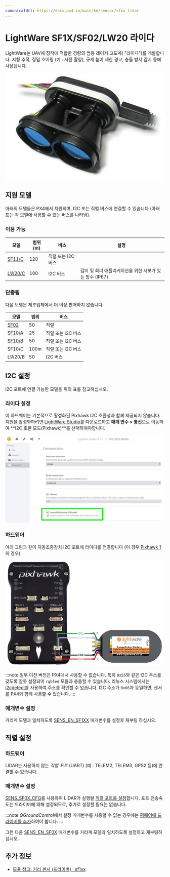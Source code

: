 ```yaml
---
canonicalUrl: https://docs.px4.io/main/ko/sensor/sfxx_lidar
---
```


# LightWare SF1X/SF02/LW20 라이다

LightWare는 UAV에 장착에 적합한 경량의 범용 레이저 고도계( "라이다")를 개발합니다. 지형 추적, 정밀 호버링 (예 : 사진 촬영), 규제 높이 제한 경고, 충돌 방지 감지 등에 사용됩니다.

![LightWare SF11/C 라이다](../../assets/hardware/sensors/lidar_lightware/sf11c_120_m.jpg)

## 지원 모델

아래의 모델들은 PX4에서 지원되며, I2C 또는 직렬 버스에 연결할 수 있습니다 (아래 표는 각 모델에 사용할 수 있는 버스를 나타냄).

### 이용 가능

| 모델                                                                                     | 범위 (m) | 버스           | 설명                                  |
| -------------------------------------------------------------------------------------- | ------ | ------------ | ----------------------------------- |
| [SF11/C](https://lightware.co.za/collections/lidar-rangefinders/products/sf11-c-120-m) | 120    | 직렬 또는 I2C 버스 |                                     |
| [LW20/C](https://lightware.co.za/products/lw20-c-100-m)                                | 100    | I2C 버스       | 감지 및 회피 애플리케이션을 위한 서보가 있는 방수 (IP67) |

### 단종됨

다음 모델은 제조업체에서 더 이상 판매하지 않습니다.

| 모델                                                                                                 | 범위   | 버스                                          |
| -------------------------------------------------------------------------------------------------- | ---- | ------------------------------------------- |
| [SF02](http://documents.lightware.co.za/SF02%20-%20Laser%20Rangefinder%20Manual%20-%20Rev%208.pdf) | 50   | 직렬                                          |
| [SF10/A](http://documents.lightware.co.za/SF10%20-%20Laser%20Altimeter%20Manual%20-%20Rev%206.pdf) | 25   | 직렬 또는 I2C 버스                                |
| [SF10/B](http://documents.lightware.co.za/SF10%20-%20Laser%20Altimeter%20Manual%20-%20Rev%206.pdf) | 50   | 직렬 또는 I2C 버스                                |
| SF10/C                                                                                             | 100m | 직렬 또는 I2C 버스                                |
| LW20/B                                                                                             | 50   | I2C 버스 |감지 및 회피 애플리케이션을 위한 서보가 있는 방수 (IP67) |

## I2C 설정

I2C 포트에 연결 가능한 모델을 위의 표를 참고하십시오.

### 라이다 설정

이 하드웨어는 기본적으로 활성화된 Pixhawk I2C 호환성과 함께 제공되지 않습니다. 지원을 활성화하려면 [LightWare Studio](https://lightwarelidar.com/pages/lightware-studio)를 다운로드하고 **매개 변수 &gt; 통신**으로 이동하여 **I2C 호환 모드(Pixhawk)**를 선택하여야합니다.

![LightWare SF11/C Lidar-I2C 설정](../../assets/hardware/sensors/lidar_lightware/lightware_studio_i2c_config.jpg)

<a id="i2c_hardware_setup"></a>

### 하드웨어

아래 그림과 같이 자동조종장치 I2C 포트에 라이다를 연결합니다 (이 경우 [Pixhawk 1](../flight_controller/mro_pixhawk.md)의 경우).

![SF1XX LIDAR-I2C 연결](../../assets/hardware/sensors/lidar_lightware/sf1xx_i2c.jpg)

:::note
일부 이전 버전은 PX4에서 사용할 수 없습니다. 특히 `0x55`와 같은 I2C 주소를 갖도록 잘못 설정되어 `rgbled` 모듈과 충돌할 수 있습니다. 리눅스 시스템에서는 [i2cdetect](http://manpages.ubuntu.com/manpages/bionic/en/man8/i2cdetect.8.html)를 사용하여 주소를 확인할 수 있습니다. I2C 주소가 `0x66`과 동일하면, 센서를 PX4와 함께 사용할 수 있습니다.
:::

<a id="i2c_parameter_setup"></a>

### 매개변수 설정

거리계 모델과 일치하도록 [SENS_EN_SF1XX](../advanced_config/parameter_reference.md#SENS_EN_SF1XX) 매개변수를 설정후 재부팅 하십시오.

## 직렬 설정

<a id="serial_hardware_setup"></a>

### 하드웨어

LIDAR는 사용하지 않는 *직렬 포트* (UART) (예 : TELEM2, TELEM3, GPS2 등)에 연결할 수 있습니다.

<!-- Would be good to show serial setup! -->

<a id="serial_parameter_setup"></a>

### 매개변수 설정

[SENS_SF0X_CFG](../advanced_config/parameter_reference.md#SENS_SF0X_CFG)를 사용하여 LIDAR가 실행될 [직렬 포트를 설정](../peripherals/serial_configuration.md)합니다. 포트 전송속도는 드라이버에 의해 설정되므로, 추가로 설정할 필요는 없습니다.

:::note
*QGroundControl*에서 설정 매개변수를 사용할 수 없는 경우에는 [펌웨어에 드라이버를 추가](../peripherals/serial_configuration.md#parameter_not_in_firmware)하여야 합니다.
:::

그런 다음 [SENS_EN_SF0X](../advanced_config/parameter_reference.md#SENS_EN_SF0X) 매개변수를 거리계 모델과 일치하도록 설정하고 재부팅하십시오.

## 추가 정보

- [모듈 참고: 거리 센서 (드라이버) : sf1xx](../modules/modules_driver_distance_sensor.md#sf1xx)